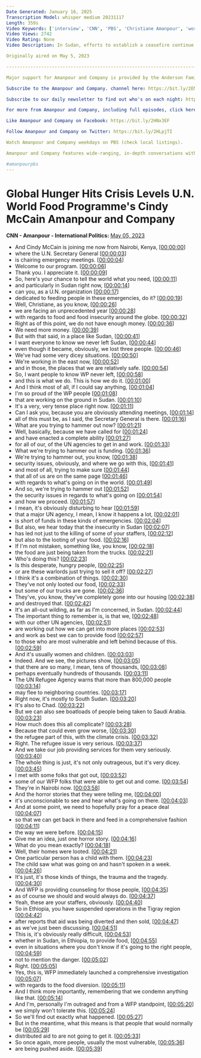 ```yaml
---
Date Generated: January 16, 2025
Transcription Model: whisper medium 20231117
Length: 359s
Video Keywords: ['interview', 'CNN', 'PBS', 'Christiane Amanpour', 'world news', 'news anchor', 'news show', 'news', 'public affairs', 'late-night TV', 'journalist', 'Chief International Correspondent', 'Cindy McCain', 'World Food Programme', 'Hunger Crisis', 'Sudan']
Video Views: 2742
Video Rating: None
Video Description: In Sudan, efforts to establish a ceasefire continue to fail. The United Nations Secretary General now warns the conflict could explode into an all-out war that will affect the region for years to come. Nearly four weeks of violence are having a devastating effect on the country, with hundreds killed and thousands fleeing their homes in search of safety. Those left behind or forced into refugee camps are in need of shelter, medicine, clean water and food. The U.N. World Food Programme is urgently working to get the Sudanese people fed. But it’s dangerous work, and operations were temporarily halted when three WPF staff members were killed in the fighting. At the helm of the WFP during this tense time is Cindy McCain, former ambassador and widow of Senator John McCain. She’s just one month into the job, and the challenges go way beyond Sudan. The number of people facing acute food insecurity worldwide has more than doubled to 345 million since 2019 due to the COVID-19 pandemic, the Ukraine war, regional conflict, and climate change. McCain joins the show from Nairobi.

Originally aired on May 5, 2023

----------------------------------------------------------------------------------------------------------------------------------------

Major support for Amanpour and Company is provided by the Anderson Family Charitable Fund, Sue and Edgar Wachenheim, III, Candace King Weir, Jim Attwood and Leslie Williams, Mark J. Blechner, Bernard and Denise Schwartz, Koo and Patricia Yuen, the Leila and Mickey Straus Family Charitable Trust, Barbara Hope Zuckerberg, Jeffrey Katz and Beth Rogers, the Filomen M. D’Agostino Foundation and Mutual of America.

Subscribe to the Amanpour and Company. channel here: https://bit.ly/2EMIkTJ

Subscribe to our daily newsletter to find out who's on each night: http://www.pbs.org/wnet/amanpour-and-company/newsletter/

For more from Amanpour and Company, including full episodes, click here:  https://to.pbs.org/2NBFpjf

Like Amanpour and Company on Facebook: https://bit.ly/2HNx3EF

Follow Amanpour and Company on Twitter: https://bit.ly/2HLpjTI

Watch Amanpour and Company weekdays on PBS (check local listings).

Amanpour and Company features wide-ranging, in-depth conversations with global thought leaders and cultural influencers on the issues and trends impacting the world each day, from politics, business and technology to arts, science and sports. Christiane Amanpour leads the conversation on global and domestic news from London with contributions by prominent journalists Walter Isaacson, Michel Martin, Alicia Menendez and Hari Sreenivasan from the Tisch WNET Studios at Lincoln Center in New York City.

#amanpourpbs
---
```


# Global Hunger Hits Crisis Levels U.N. World Food Programme's Cindy McCain  Amanpour and Company
**CNN - Amanpour - International Politics:** [May 05, 2023](https://www.youtube.com/watch?v=1GQATZNn-PQ)
*  And Cindy McCain is joining me now from Nairobi, Kenya, [[00:00:00](https://www.youtube.com/watch?v=1GQATZNn-PQ&t=0.0s)]
*  where the U.N. Secretary General [[00:00:03](https://www.youtube.com/watch?v=1GQATZNn-PQ&t=3.04s)]
*  is chairing emergency meetings. [[00:00:04](https://www.youtube.com/watch?v=1GQATZNn-PQ&t=4.64s)]
*  Welcome to our program. [[00:00:06](https://www.youtube.com/watch?v=1GQATZNn-PQ&t=6.68s)]
*  Thank you. I appreciate it. [[00:00:09](https://www.youtube.com/watch?v=1GQATZNn-PQ&t=9.540000000000001s)]
*  So, here's your chance to tell the world what you need, [[00:00:11](https://www.youtube.com/watch?v=1GQATZNn-PQ&t=11.24s)]
*  and particularly in Sudan right now, [[00:00:14](https://www.youtube.com/watch?v=1GQATZNn-PQ&t=14.94s)]
*  can you, as a U.N. organization [[00:00:17](https://www.youtube.com/watch?v=1GQATZNn-PQ&t=17.18s)]
*  dedicated to feeding people in these emergencies, do it? [[00:00:19](https://www.youtube.com/watch?v=1GQATZNn-PQ&t=19.84s)]
*  Well, Christiane, as you know, [[00:00:26](https://www.youtube.com/watch?v=1GQATZNn-PQ&t=26.2s)]
*  we are facing an unprecedented year [[00:00:28](https://www.youtube.com/watch?v=1GQATZNn-PQ&t=28.68s)]
*  with regards to food and food insecurity around the globe. [[00:00:32](https://www.youtube.com/watch?v=1GQATZNn-PQ&t=32.120000000000005s)]
*  Right as of this point, we do not have enough money. [[00:00:36](https://www.youtube.com/watch?v=1GQATZNn-PQ&t=36.92s)]
*  We need more money. [[00:00:39](https://www.youtube.com/watch?v=1GQATZNn-PQ&t=39.82s)]
*  But with that said, in a place like Sudan, [[00:00:41](https://www.youtube.com/watch?v=1GQATZNn-PQ&t=41.72s)]
*  I want everyone to know we never left Sudan, [[00:00:44](https://www.youtube.com/watch?v=1GQATZNn-PQ&t=44.28s)]
*  even though it became, obviously, we lost three people. [[00:00:46](https://www.youtube.com/watch?v=1GQATZNn-PQ&t=46.68000000000001s)]
*  We've had some very dicey situations. [[00:00:50](https://www.youtube.com/watch?v=1GQATZNn-PQ&t=50.18000000000001s)]
*  We're working in the east now, [[00:00:52](https://www.youtube.com/watch?v=1GQATZNn-PQ&t=52.18000000000001s)]
*  and in those, the places that we are relatively safe. [[00:00:54](https://www.youtube.com/watch?v=1GQATZNn-PQ&t=54.14s)]
*  So, I want people to know WP never left, [[00:00:58](https://www.youtube.com/watch?v=1GQATZNn-PQ&t=58.22s)]
*  and this is what we do. This is how we do it. [[00:01:00](https://www.youtube.com/watch?v=1GQATZNn-PQ&t=60.82s)]
*  And I think most of all, if I could say anything, [[00:01:04](https://www.youtube.com/watch?v=1GQATZNn-PQ&t=64.12s)]
*  I'm so proud of the WP people [[00:01:08](https://www.youtube.com/watch?v=1GQATZNn-PQ&t=68.46s)]
*  that are working on the ground in Sudan. [[00:01:10](https://www.youtube.com/watch?v=1GQATZNn-PQ&t=70.42s)]
*  It's a very, very tense place right now. [[00:01:11](https://www.youtube.com/watch?v=1GQATZNn-PQ&t=71.86s)]
*  Can I ask you, because you are obviously attending meetings, [[00:01:14](https://www.youtube.com/watch?v=1GQATZNn-PQ&t=74.02s)]
*  all of this must be, as I said, the Secretary General is there. [[00:01:16](https://www.youtube.com/watch?v=1GQATZNn-PQ&t=76.56s)]
*  What are you trying to hammer out now? [[00:01:21](https://www.youtube.com/watch?v=1GQATZNn-PQ&t=81.32s)]
*  Well, basically, because we have called for [[00:01:24](https://www.youtube.com/watch?v=1GQATZNn-PQ&t=84.22s)]
*  and have enacted a complete ability [[00:01:27](https://www.youtube.com/watch?v=1GQATZNn-PQ&t=87.22s)]
*  for all of our, of the UN agencies to get in and work. [[00:01:33](https://www.youtube.com/watch?v=1GQATZNn-PQ&t=93.22s)]
*  What we're trying to hammer out is funding. [[00:01:36](https://www.youtube.com/watch?v=1GQATZNn-PQ&t=96.42s)]
*  We're trying to hammer out, you know, [[00:01:38](https://www.youtube.com/watch?v=1GQATZNn-PQ&t=98.92s)]
*  security issues, obviously, and where we go with this, [[00:01:41](https://www.youtube.com/watch?v=1GQATZNn-PQ&t=101.42s)]
*  and most of all, trying to make sure [[00:01:44](https://www.youtube.com/watch?v=1GQATZNn-PQ&t=104.22s)]
*  that all of us are on the same page [[00:01:46](https://www.youtube.com/watch?v=1GQATZNn-PQ&t=106.92s)]
*  with regards to what's going on in the world. [[00:01:49](https://www.youtube.com/watch?v=1GQATZNn-PQ&t=109.22s)]
*  And so, we're trying to hammer out [[00:01:52](https://www.youtube.com/watch?v=1GQATZNn-PQ&t=112.22s)]
*  the security issues in regards to what's going on [[00:01:54](https://www.youtube.com/watch?v=1GQATZNn-PQ&t=114.22s)]
*  and how we proceed. [[00:01:57](https://www.youtube.com/watch?v=1GQATZNn-PQ&t=117.22s)]
*  I mean, it's obviously disturbing to hear [[00:01:59](https://www.youtube.com/watch?v=1GQATZNn-PQ&t=119.22s)]
*  that a major UN agency, I mean, I know it happens a lot, [[00:02:01](https://www.youtube.com/watch?v=1GQATZNn-PQ&t=121.22s)]
*  is short of funds in these kinds of emergencies. [[00:02:04](https://www.youtube.com/watch?v=1GQATZNn-PQ&t=124.22s)]
*  But also, we hear today that the insecurity in Sudan [[00:02:07](https://www.youtube.com/watch?v=1GQATZNn-PQ&t=127.22s)]
*  has led not just to the killing of some of your staffers, [[00:02:12](https://www.youtube.com/watch?v=1GQATZNn-PQ&t=132.22s)]
*  but also to the looting of your food. [[00:02:16](https://www.youtube.com/watch?v=1GQATZNn-PQ&t=136.22s)]
*  If I'm not mistaken, something like, you know, [[00:02:18](https://www.youtube.com/watch?v=1GQATZNn-PQ&t=138.22s)]
*  the food are just being taken from the trucks. [[00:02:21](https://www.youtube.com/watch?v=1GQATZNn-PQ&t=141.22s)]
*  Who's doing this? [[00:02:23](https://www.youtube.com/watch?v=1GQATZNn-PQ&t=143.22s)]
*  Is this desperate, hungry people, [[00:02:25](https://www.youtube.com/watch?v=1GQATZNn-PQ&t=145.22s)]
*  or are these warlords just trying to sell it off? [[00:02:27](https://www.youtube.com/watch?v=1GQATZNn-PQ&t=147.22s)]
*  I think it's a combination of things. [[00:02:30](https://www.youtube.com/watch?v=1GQATZNn-PQ&t=150.22s)]
*  They've not only looted our food, [[00:02:33](https://www.youtube.com/watch?v=1GQATZNn-PQ&t=153.22s)]
*  but some of our trucks are gone. [[00:02:36](https://www.youtube.com/watch?v=1GQATZNn-PQ&t=156.22s)]
*  They've, you know, they've completely gone into our housing [[00:02:38](https://www.youtube.com/watch?v=1GQATZNn-PQ&t=158.22s)]
*  and destroyed that. [[00:02:42](https://www.youtube.com/watch?v=1GQATZNn-PQ&t=162.22s)]
*  It's an all-out wilding, as far as I'm concerned, in Sudan. [[00:02:44](https://www.youtube.com/watch?v=1GQATZNn-PQ&t=164.22s)]
*  The important thing to remember is, is that we, [[00:02:48](https://www.youtube.com/watch?v=1GQATZNn-PQ&t=168.22s)]
*  with our other UN agencies, [[00:02:51](https://www.youtube.com/watch?v=1GQATZNn-PQ&t=171.22s)]
*  are working out how we can get into more places [[00:02:53](https://www.youtube.com/watch?v=1GQATZNn-PQ&t=173.22s)]
*  and work as best we can to provide food [[00:02:57](https://www.youtube.com/watch?v=1GQATZNn-PQ&t=177.22s)]
*  to those who are most vulnerable and left behind because of this. [[00:02:59](https://www.youtube.com/watch?v=1GQATZNn-PQ&t=179.22s)]
*  And it's usually women and children. [[00:03:03](https://www.youtube.com/watch?v=1GQATZNn-PQ&t=183.22s)]
*  Indeed. And we see, the pictures show, [[00:03:05](https://www.youtube.com/watch?v=1GQATZNn-PQ&t=185.22s)]
*  that there are so many, I mean, tens of thousands, [[00:03:08](https://www.youtube.com/watch?v=1GQATZNn-PQ&t=188.22s)]
*  perhaps eventually hundreds of thousands. [[00:03:11](https://www.youtube.com/watch?v=1GQATZNn-PQ&t=191.22s)]
*  The UN Refugee Agency warns that more than 800,000 people [[00:03:14](https://www.youtube.com/watch?v=1GQATZNn-PQ&t=194.22s)]
*  may flee to neighboring countries. [[00:03:17](https://www.youtube.com/watch?v=1GQATZNn-PQ&t=197.22s)]
*  Right now, it's mostly to South Sudan. [[00:03:20](https://www.youtube.com/watch?v=1GQATZNn-PQ&t=200.22s)]
*  It's also to Chad. [[00:03:22](https://www.youtube.com/watch?v=1GQATZNn-PQ&t=202.22s)]
*  But we can also see boatloads of people being taken to Saudi Arabia. [[00:03:23](https://www.youtube.com/watch?v=1GQATZNn-PQ&t=203.22s)]
*  How much does this all complicate? [[00:03:28](https://www.youtube.com/watch?v=1GQATZNn-PQ&t=208.22s)]
*  Because that could even grow worse, [[00:03:30](https://www.youtube.com/watch?v=1GQATZNn-PQ&t=210.22s)]
*  the refugee part of this, with the climate crisis. [[00:03:32](https://www.youtube.com/watch?v=1GQATZNn-PQ&t=212.22s)]
*  Right. The refugee issue is very serious. [[00:03:37](https://www.youtube.com/watch?v=1GQATZNn-PQ&t=217.22s)]
*  And we take our job providing services for them very seriously. [[00:03:40](https://www.youtube.com/watch?v=1GQATZNn-PQ&t=220.22s)]
*  The whole thing is just, it's not only outrageous, but it's very dicey. [[00:03:45](https://www.youtube.com/watch?v=1GQATZNn-PQ&t=225.22s)]
*  I met with some folks that got out, [[00:03:52](https://www.youtube.com/watch?v=1GQATZNn-PQ&t=232.22s)]
*  some of our WFP folks that were able to get out and come. [[00:03:54](https://www.youtube.com/watch?v=1GQATZNn-PQ&t=234.22s)]
*  They're in Nairobi now. [[00:03:58](https://www.youtube.com/watch?v=1GQATZNn-PQ&t=238.22s)]
*  And the horror stories that they were telling me, [[00:04:00](https://www.youtube.com/watch?v=1GQATZNn-PQ&t=240.22s)]
*  it's unconscionable to see and hear what's going on there. [[00:04:03](https://www.youtube.com/watch?v=1GQATZNn-PQ&t=243.22s)]
*  And at some point, we need to hopefully pray for a peace deal [[00:04:07](https://www.youtube.com/watch?v=1GQATZNn-PQ&t=247.22s)]
*  so that we can get back in there and feed in a comprehensive fashion [[00:04:11](https://www.youtube.com/watch?v=1GQATZNn-PQ&t=251.22s)]
*  the way we were before. [[00:04:15](https://www.youtube.com/watch?v=1GQATZNn-PQ&t=255.22s)]
*  Give me an idea, just one horror story. [[00:04:16](https://www.youtube.com/watch?v=1GQATZNn-PQ&t=256.22s)]
*  What do you mean exactly? [[00:04:18](https://www.youtube.com/watch?v=1GQATZNn-PQ&t=258.22s)]
*  Well, their homes were looted. [[00:04:21](https://www.youtube.com/watch?v=1GQATZNn-PQ&t=261.22s)]
*  One particular person has a child with them. [[00:04:23](https://www.youtube.com/watch?v=1GQATZNn-PQ&t=263.22s)]
*  The child saw what was going on and hasn't spoken in a week. [[00:04:26](https://www.youtube.com/watch?v=1GQATZNn-PQ&t=266.22s)]
*  It's just, it's those kinds of things, the trauma and the tragedy. [[00:04:30](https://www.youtube.com/watch?v=1GQATZNn-PQ&t=270.22s)]
*  And WFP is providing counseling for those people, [[00:04:35](https://www.youtube.com/watch?v=1GQATZNn-PQ&t=275.22s)]
*  as of course we should and would always do. [[00:04:37](https://www.youtube.com/watch?v=1GQATZNn-PQ&t=277.22s)]
*  Yeah, these are your staffers, obviously. [[00:04:40](https://www.youtube.com/watch?v=1GQATZNn-PQ&t=280.22s)]
*  So in Ethiopia, you have suspended operations in the Tigray region [[00:04:42](https://www.youtube.com/watch?v=1GQATZNn-PQ&t=282.22s)]
*  after reports that aid was being diverted and then sold, [[00:04:47](https://www.youtube.com/watch?v=1GQATZNn-PQ&t=287.22s)]
*  as we've just been discussing. [[00:04:51](https://www.youtube.com/watch?v=1GQATZNn-PQ&t=291.22s)]
*  This is, it's obviously really difficult, [[00:04:53](https://www.youtube.com/watch?v=1GQATZNn-PQ&t=293.22s)]
*  whether in Sudan, in Ethiopia, to provide food, [[00:04:55](https://www.youtube.com/watch?v=1GQATZNn-PQ&t=295.22s)]
*  even in situations where you don't know if it's going to the right people, [[00:04:59](https://www.youtube.com/watch?v=1GQATZNn-PQ&t=299.22s)]
*  not to mention the danger. [[00:05:02](https://www.youtube.com/watch?v=1GQATZNn-PQ&t=302.22s)]
*  Right. [[00:05:05](https://www.youtube.com/watch?v=1GQATZNn-PQ&t=305.22s)]
*  Yes, this is, WFP immediately launched a comprehensive investigation [[00:05:07](https://www.youtube.com/watch?v=1GQATZNn-PQ&t=307.22s)]
*  with regards to the food diversion. [[00:05:11](https://www.youtube.com/watch?v=1GQATZNn-PQ&t=311.22s)]
*  And I think more importantly, remembering that we condemn anything like that. [[00:05:14](https://www.youtube.com/watch?v=1GQATZNn-PQ&t=314.22s)]
*  And I'm, personally I'm outraged and from a WFP standpoint, [[00:05:20](https://www.youtube.com/watch?v=1GQATZNn-PQ&t=320.22s)]
*  we simply won't tolerate this. [[00:05:24](https://www.youtube.com/watch?v=1GQATZNn-PQ&t=324.22s)]
*  So we'll find out exactly what happened. [[00:05:27](https://www.youtube.com/watch?v=1GQATZNn-PQ&t=327.22s)]
*  But in the meantime, what this means is that people that would normally be [[00:05:29](https://www.youtube.com/watch?v=1GQATZNn-PQ&t=329.22s)]
*  distributed aid to are not going to get it. [[00:05:33](https://www.youtube.com/watch?v=1GQATZNn-PQ&t=333.22s)]
*  So once again, more people, usually the most vulnerable, [[00:05:36](https://www.youtube.com/watch?v=1GQATZNn-PQ&t=336.22s)]
*  are being pushed aside. [[00:05:39](https://www.youtube.com/watch?v=1GQATZNn-PQ&t=339.22s)]
